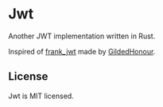 # Jwt

Another JWT implementation written in Rust.

Inspired of [frank_jwt](https://github.com/GildedHonour/frank_jwt) made by [GildedHonour](https://github.com/GildedHonour).

## License

Jwt is MIT licensed.
